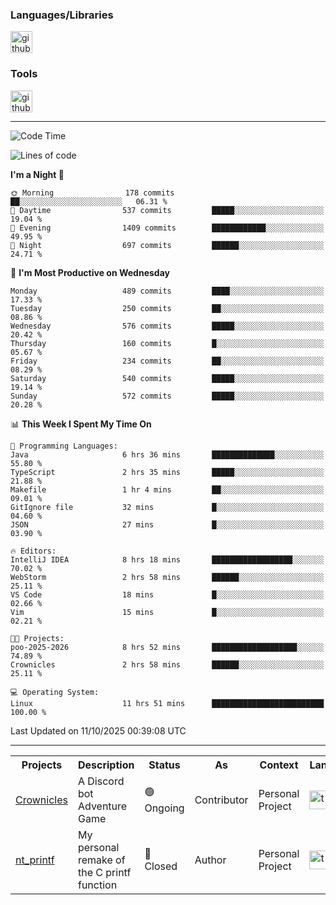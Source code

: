 <div>
    <h3>Languages/Libraries</h3>
    <img alt="github-chart" src="https://skillicons.dev/icons?i=c,py,js,ts,discordjs,html,css,md" height="35px">
</div>
<div>
    <h3>Tools</h3>
    <img alt="github-chart" src="https://skillicons.dev/icons?i=discord,git,github,gitlab,vim,vscode,webstorm,pycharm,ubuntu,pnpm,nodejs,docker" height="35px">
</div>

---
<!--START_SECTION:waka-->
![Code Time](http://img.shields.io/badge/Code%20Time-347%20hrs%207%20mins-blue)

![Lines of code](https://img.shields.io/badge/From%20Hello%20World%20I%27ve%20Written-141.8%20thousand%20lines%20of%20code-blue)

**I'm a Night 🦉** 

```text
🌞 Morning                178 commits         ██░░░░░░░░░░░░░░░░░░░░░░░   06.31 % 
🌆 Daytime                537 commits         █████░░░░░░░░░░░░░░░░░░░░   19.04 % 
🌃 Evening                1409 commits        ████████████░░░░░░░░░░░░░   49.95 % 
🌙 Night                  697 commits         ██████░░░░░░░░░░░░░░░░░░░   24.71 % 
```
📅 **I'm Most Productive on Wednesday** 

```text
Monday                   489 commits         ████░░░░░░░░░░░░░░░░░░░░░   17.33 % 
Tuesday                  250 commits         ██░░░░░░░░░░░░░░░░░░░░░░░   08.86 % 
Wednesday                576 commits         █████░░░░░░░░░░░░░░░░░░░░   20.42 % 
Thursday                 160 commits         █░░░░░░░░░░░░░░░░░░░░░░░░   05.67 % 
Friday                   234 commits         ██░░░░░░░░░░░░░░░░░░░░░░░   08.29 % 
Saturday                 540 commits         █████░░░░░░░░░░░░░░░░░░░░   19.14 % 
Sunday                   572 commits         █████░░░░░░░░░░░░░░░░░░░░   20.28 % 
```


📊 **This Week I Spent My Time On** 

```text
💬 Programming Languages: 
Java                     6 hrs 36 mins       ██████████████░░░░░░░░░░░   55.80 % 
TypeScript               2 hrs 35 mins       █████░░░░░░░░░░░░░░░░░░░░   21.88 % 
Makefile                 1 hr 4 mins         ██░░░░░░░░░░░░░░░░░░░░░░░   09.01 % 
GitIgnore file           32 mins             █░░░░░░░░░░░░░░░░░░░░░░░░   04.60 % 
JSON                     27 mins             █░░░░░░░░░░░░░░░░░░░░░░░░   03.90 % 

🔥 Editors: 
IntelliJ IDEA            8 hrs 18 mins       ██████████████████░░░░░░░   70.02 % 
WebStorm                 2 hrs 58 mins       ██████░░░░░░░░░░░░░░░░░░░   25.11 % 
VS Code                  18 mins             █░░░░░░░░░░░░░░░░░░░░░░░░   02.66 % 
Vim                      15 mins             █░░░░░░░░░░░░░░░░░░░░░░░░   02.21 % 

🐱‍💻 Projects: 
poo-2025-2026            8 hrs 52 mins       ███████████████████░░░░░░   74.89 % 
Crownicles               2 hrs 58 mins       ██████░░░░░░░░░░░░░░░░░░░   25.11 % 

💻 Operating System: 
Linux                    11 hrs 51 mins      █████████████████████████   100.00 % 
```


 Last Updated on 11/10/2025 00:39:08 UTC
<!--END_SECTION:waka-->

---
<table>
    <tr>
        <th>Projects</th>
        <th>Description</th>
        <th>Status</th>
        <th>As</th>
        <th>Context</th>
        <th>Language</th>
    </tr>
    <tr>
        <td>
            <a href="https://github.com/Crownicles/Crownicles">Crownicles</a>
        </td>
        <td>
            A Discord bot Adventure Game
        </td>
        <td>
            🟢 Ongoing
        </td>
        <td>
            Contributor
        </td>
        <td>
            Personal Project
        </td>
        <td>
            <img alt="ts icon" src="https://skillicons.dev/icons?i=ts" height="30px">
        </td>
    </tr>
        <td>
            <a href="https://github.com/Ntalcme/nt_printf">nt_printf</a>
        </td>
        <td>
             My personal remake of the C printf function 
        </td>
        <td>
            🔴 Closed
        </td>
        <td>
            Author
        </td>
        <td>
            Personal Project
        </td>
        <td>
            <img alt="ts icon" src="https://skillicons.dev/icons?i=c" height="30px">
        </td>
    </tr>
</table>
